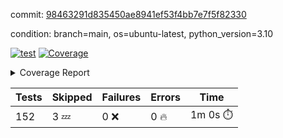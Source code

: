 commit: [98463291d835450ae8941ef53f4bb7e7f5f82330](https://github.com/rcmdnk/homebrew-file/tree/98463291d835450ae8941ef53f4bb7e7f5f82330)

condition: branch=main, os=ubuntu-latest, python_version=3.10

[![test](https://github.com/rcmdnk/homebrew-file/actions/workflows/test.yml/badge.svg)](https://github.com/rcmdnk/homebrew-file/actions/runs/8167173151)
<a href="https://github.com/rcmdnk/homebrew-file/blob/98463291d835450ae8941ef53f4bb7e7f5f82330/README.md"><img alt="Coverage" src="https://img.shields.io/badge/Coverage-0%25-red.svg" /></a><details><summary>Coverage Report </summary><table><tr><th>File</th><th>Stmts</th><th>Miss</th><th>Cover</th><th>Missing</th></tr><tbody><tr><td colspan="5"><b>src/brew_file</b></td></tr><tr><td>&nbsp; &nbsp;<a href="https://github.com/rcmdnk/homebrew-file/blob/98463291d835450ae8941ef53f4bb7e7f5f82330/src/brew_file/__init__.py">\_\_init\_\_.py</a></td><td>3</td><td>3</td><td>0%</td><td><a href="https://github.com/rcmdnk/homebrew-file/blob/98463291d835450ae8941ef53f4bb7e7f5f82330/src/brew_file/__init__.py#L1-L4">1&ndash;4</a></td></tr><tr><td>&nbsp; &nbsp;<a href="https://github.com/rcmdnk/homebrew-file/blob/98463291d835450ae8941ef53f4bb7e7f5f82330/src/brew_file/brew_file.py">brew_file.py</a></td><td>1126</td><td>1126</td><td>0%</td><td><a href="https://github.com/rcmdnk/homebrew-file/blob/98463291d835450ae8941ef53f4bb7e7f5f82330/src/brew_file/brew_file.py#L1-L1998">1&ndash;1998</a></td></tr><tr><td>&nbsp; &nbsp;<a href="https://github.com/rcmdnk/homebrew-file/blob/98463291d835450ae8941ef53f4bb7e7f5f82330/src/brew_file/brew_helper.py">brew_helper.py</a></td><td>196</td><td>196</td><td>0%</td><td><a href="https://github.com/rcmdnk/homebrew-file/blob/98463291d835450ae8941ef53f4bb7e7f5f82330/src/brew_file/brew_helper.py#L1-L329">1&ndash;329</a></td></tr><tr><td>&nbsp; &nbsp;<a href="https://github.com/rcmdnk/homebrew-file/blob/98463291d835450ae8941ef53f4bb7e7f5f82330/src/brew_file/brew_info.py">brew_info.py</a></td><td>369</td><td>369</td><td>0%</td><td><a href="https://github.com/rcmdnk/homebrew-file/blob/98463291d835450ae8941ef53f4bb7e7f5f82330/src/brew_file/brew_info.py#L1-L556">1&ndash;556</a></td></tr><tr><td>&nbsp; &nbsp;<a href="https://github.com/rcmdnk/homebrew-file/blob/98463291d835450ae8941ef53f4bb7e7f5f82330/src/brew_file/info.py">info.py</a></td><td>11</td><td>11</td><td>0%</td><td><a href="https://github.com/rcmdnk/homebrew-file/blob/98463291d835450ae8941ef53f4bb7e7f5f82330/src/brew_file/info.py#L1-L17">1&ndash;17</a></td></tr><tr><td>&nbsp; &nbsp;<a href="https://github.com/rcmdnk/homebrew-file/blob/98463291d835450ae8941ef53f4bb7e7f5f82330/src/brew_file/main.py">main.py</a></td><td>166</td><td>166</td><td>0%</td><td><a href="https://github.com/rcmdnk/homebrew-file/blob/98463291d835450ae8941ef53f4bb7e7f5f82330/src/brew_file/main.py#L1-L631">1&ndash;631</a></td></tr><tr><td>&nbsp; &nbsp;<a href="https://github.com/rcmdnk/homebrew-file/blob/98463291d835450ae8941ef53f4bb7e7f5f82330/src/brew_file/utils.py">utils.py</a></td><td>72</td><td>72</td><td>0%</td><td><a href="https://github.com/rcmdnk/homebrew-file/blob/98463291d835450ae8941ef53f4bb7e7f5f82330/src/brew_file/utils.py#L1-L129">1&ndash;129</a></td></tr><tr><td><b>TOTAL</b></td><td><b>1943</b></td><td><b>1943</b></td><td><b>0%</b></td><td>&nbsp;</td></tr></tbody></table></details>

| Tests | Skipped | Failures | Errors | Time |
| ----- | ------- | -------- | -------- | ------------------ |
| 152 | 3 :zzz: | 0 :x: | 0 :fire: | 1m 0s :stopwatch: |

